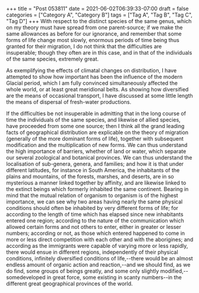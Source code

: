 +++
title = "Post 053811"
date = 2021-06-02T06:39:33-07:00
draft = false
categories = ["Category A", "Category B"]
tags = ["Tag A", "Tag B", "Tag C", "Tag D"]
+++
With respect to the distinct species of the same genus, which on my theory must have spread from one parent-source; if we make the same allowances as before for our ignorance, and remember that some forms of life change most slowly, enormous periods of time being thus granted for their migration, I do not think that the difficulties are insuperable; though they often are in this case, and in that of the individuals of the same species, extremely great.

As exemplifying the effects of climatal changes on distribution, I have attempted to show how important has been the influence of the modern Glacial period, which I am fully convinced simultaneously affected the whole world, or at least great meridional belts. As showing how diversified are the means of occasional transport, I have discussed at some little length the means of dispersal of fresh-water productions.

If the difficulties be not insuperable in admitting that in the long course of time the individuals of the same species, and likewise of allied species, have proceeded from some one source; then I think all the grand leading facts of geographical distribution are explicable on the theory of migration (generally of the more dominant forms of life), together with subsequent modification and the multiplication of new forms. We can thus understand the high importance of barriers, whether of land or water, which separate our several zoological and botanical provinces. We can thus understand the localisation of sub-genera, genera, and families; and how it is that under different latitudes, for instance in South America, the inhabitants of the plains and mountains, of the forests, marshes, and deserts, are in so mysterious a manner linked together by affinity, and are likewise linked to the extinct beings which formerly inhabited the same continent. Bearing in mind that the mutual relation of organism to organism is of the highest importance, we can see why two areas having nearly the same physical conditions should often be inhabited by very different forms of life; for according to the length of time which has elapsed since new inhabitants entered one region; according to the nature of the communication which allowed certain forms and not others to enter, either in greater or lesser numbers; according or not, as those which entered happened to come in more or less direct competition with each other and with the aborigines; and according as the immigrants were capable of varying more or less rapidly, there would ensue in different regions, independently of their physical conditions, infinitely diversified conditions of life,--there would be an almost endless amount of organic action and reaction,--and we should find, as we do find, some groups of beings greatly, and some only slightly modified,--somedeveloped in great force, some existing in scanty numbers--in the different great geographical provinces of the world.
